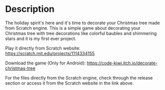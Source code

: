 # Description
The holiday spirit's here and it's time to decorate your Christmas tree made from Scratch engine. This is a simple game about decorating your Christmas tree with tree decorations like colorful baubles and shimmering stars and it is my first ever project.

Play it directly from Scratch website:
https://scratch.mit.edu/projects/1114334155

Download the game (Only for Android):
https://code-kiwi.itch.io/decorate-christmas-tree

For the files directly from the Scratch engine, check through the release section or access it from the Scratch website in the link above.
